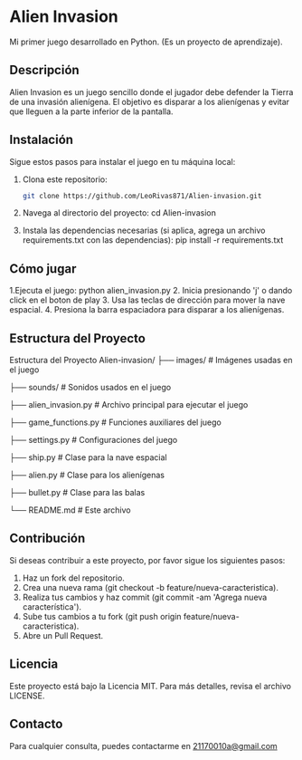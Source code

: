 # Alien Invasion

Mi primer juego desarrollado en Python.
(Es un proyecto de aprendizaje).
## Descripción

Alien Invasion es un juego sencillo donde el jugador debe defender la Tierra de una invasión alienígena. 
El objetivo es disparar a los alienígenas y evitar que lleguen a la parte inferior de la pantalla.

## Instalación

Sigue estos pasos para instalar el juego en tu máquina local:

1. Clona este repositorio:
   ```bash
   git clone https://github.com/LeoRivas871/Alien-invasion.git

2. Navega al directorio del proyecto:
  cd Alien-invasion

3. Instala las dependencias necesarias (si aplica, agrega un archivo requirements.txt con las dependencias):
  pip install -r requirements.txt

## Cómo jugar
1.Ejecuta el juego:
python alien_invasion.py
2. Inicia presionando 'j' o dando click en el boton de play
3. Usa las teclas de dirección para mover la nave espacial.
4. Presiona la barra espaciadora para disparar a los alienígenas.

## Estructura del Proyecto
Estructura del Proyecto
Alien-invasion/
├── images/             # Imágenes usadas en el juego

├── sounds/             # Sonidos usados en el juego

├── alien_invasion.py   # Archivo principal para ejecutar el juego

├── game_functions.py   # Funciones auxiliares del juego

├── settings.py         # Configuraciones del juego

├── ship.py             # Clase para la nave espacial

├── alien.py            # Clase para los alienígenas

├── bullet.py           # Clase para las balas

└── README.md           # Este archivo

## Contribución
Si deseas contribuir a este proyecto, por favor sigue los siguientes pasos:

1. Haz un fork del repositorio.
2. Crea una nueva rama (git checkout -b feature/nueva-caracteristica).
3. Realiza tus cambios y haz commit (git commit -am 'Agrega nueva característica').
4. Sube tus cambios a tu fork (git push origin feature/nueva-caracteristica).
5. Abre un Pull Request.

## Licencia
Este proyecto está bajo la Licencia MIT. Para más detalles, revisa el archivo LICENSE.

## Contacto
Para cualquier consulta, puedes contactarme en 21170010a@gmail.com
